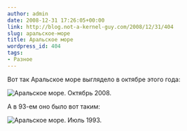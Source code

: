```yaml
---
author: admin
date: 2008-12-31 17:26:05+00:00
link: http://blog.not-a-kernel-guy.com/2008/12/31/404
slug: аральское-море
title: Аральское море
wordpress_id: 404
tags:
- Разное
---
```


Вот так Аральское море выглядело в октябре этого года:

![Аральское море. Октябрь 2008.](/2008/12/462px-Aral_Sea_05_October_2008.jpg)

А в 93-ем оно было вот таким:

![Аральское море. Июль 1993.](/2008/12/17_yul_93small.JPG)
